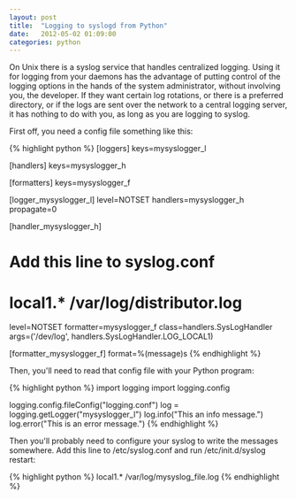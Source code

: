 ```yaml
---
layout: post
title:  "Logging to syslogd from Python"
date:   2012-05-02 01:09:00
categories: python
---
```


On Unix there is a syslog service that handles centralized logging. Using it
for logging from your daemons has the advantage of putting control of the
logging options in the hands of the system administrator, without involving
you, the developer. If they want certain log rotations, or there is a preferred
directory, or if the logs are sent over the network to a central logging
server, it has nothing to do with you, as long as you are logging to syslog.

First off, you need a config file something like this:

{% highlight python %}
[loggers]
keys=mysyslogger_l

[handlers]
keys=mysyslogger_h

[formatters]
keys=mysyslogger_f

[logger_mysyslogger_l]
level=NOTSET
handlers=mysyslogger_h
propagate=0

[handler_mysyslogger_h]
# Add this line to syslog.conf
# local1.*         /var/log/distributor.log
level=NOTSET
formatter=mysyslogger_f
class=handlers.SysLogHandler
args=('/dev/log', handlers.SysLogHandler.LOG_LOCAL1)

[formatter_mysyslogger_f]
format=%(message)s
{% endhighlight %}

Then, you'll need to read that config file with your Python program:

{% highlight python %}
import logging
import logging.config

logging.config.fileConfig("logging.conf")
log = logging.getLogger("mysyslogger_l")
log.info("This an info message.")
log.error("This is an error message.")
{% endhighlight %}

Then you'll probably need to configure your syslog to write the messages somewhere. Add this line to /etc/syslog.conf and run /etc/init.d/syslog restart:

{% highlight python %}
local1.*         /var/log/mysyslog_file.log
{% endhighlight %}
